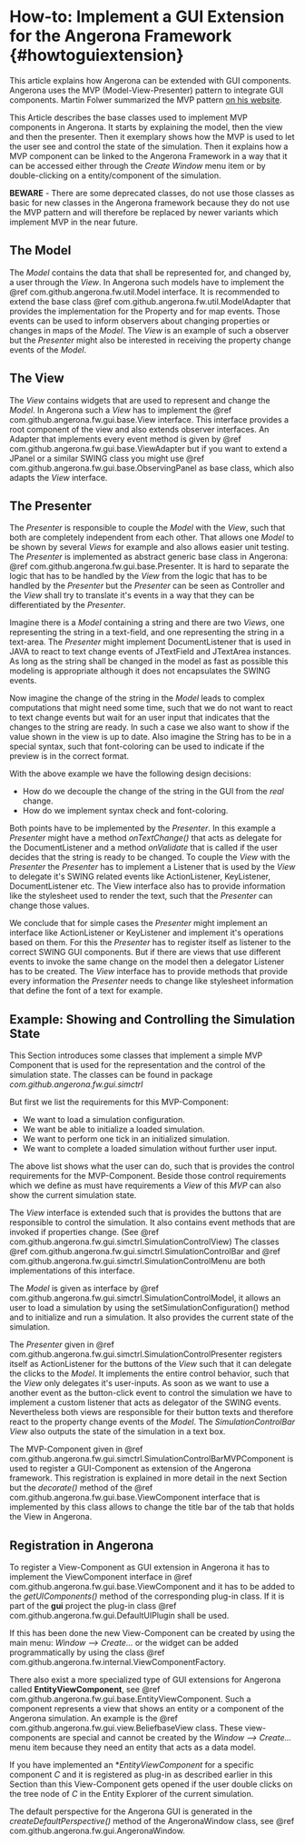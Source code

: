 How-to: Implement a GUI Extension for the Angerona Framework {#howtoguiextension}
============================================================

This article explains how Angerona can be extended with GUI components. Angerona uses the MVP
(Model-View-Presenter) pattern to integrate GUI components. Martin Folwer summarized the MVP pattern
[on his website](http://www.martinfowler.com/eaaDev/uiArchs.html#Model-view-presentermvp). 

This Article describes the base classes used to implement MVP components in Angerona. It starts by 
explaining the model, then the view and then the presenter. Then it exemplary shows how the MVP is
used to let the user see and control the state of the simulation. Then it explains how a MVP component
can be linked to the Angerona Framework in a way that it can be accessed either through the *Create Window*
menu item or by double-clicking on a entity/component of the simulation.

**BEWARE** - There are some deprecated classes, do not use those classes as basic for new classes
in the Angerona framework because they do not use the MVP pattern and will therefore be replaced by newer
variants which implement MVP in the near future.


The Model
---------

The *Model* contains the data that shall be represented for, and changed by, a user through the *View*. In
Angerona such models have to implement the @ref com.github.angerona.fw.util.Model interface. It is recommended
to extend the base class @ref com.github.angerona.fw.util.ModelAdapter that provides the implementation for the
Property and for map events. Those events can be used to inform observers about changing properties or changes in
maps of the *Model*. The *View* is an example of such a observer but the *Presenter* might also be interested in
receiving the property change events of the *Model*.



The View
--------

The *View* contains widgets that are used to represent and change the *Model*. In Angerona such a *View* has to 
implement the @ref com.github.angerona.fw.gui.base.View interface. This interface provides a root component of the view
and also extends observer interfaces. An Adapter that implements every event method is given by
@ref com.github.angerona.fw.gui.base.ViewAdapter but if you want to extend a JPanel or a similar SWING class you might
use @ref com.github.angerona.fw.gui.base.ObservingPanel as base class, which also adapts the *View* interface.



The Presenter
-------------

The *Presenter* is responsible to couple the *Model* with the *View*, such that both are completely independent from each 
other. That allows one *Model* to be shown by several *Views* for example and also allows easier unit testing. The *Presenter*
is implemented as abstract generic base class in Angerona: @ref com.github.angerona.fw.gui.base.Presenter. It is hard to separate the
logic that has to be handled by the *View* from the logic that has to be handled by the *Presenter* but the *Presenter* can be seen as
Controller and the *View* shall try to translate it's events in a way that they can be differentiated by the *Presenter*.

Imagine there is a *Model* containing a string and there are two *Views*, one representing the string in a text-field,
and one representing the string in a text-area. The *Presenter* might implement DocumentListener that is used in 
JAVA to react to text change events of JTextField and JTextArea instances. As long as the string shall be changed in 
the model as fast as possible this modeling is appropriate although it does not encapsulates the SWING events. 

Now imagine the change of the string in the *Model* leads to complex computations that might need some time, 
such that we do not want to react to text change events but wait for an user input that indicates that the changes 
to the string are ready. In such a case we also want to show if the value shown in the view is up to date. Also
imagine the String has to be in a special syntax, such that font-coloring can be used to indicate if the preview
is in the correct format.

With the above example we have the following design decisions: 

- How do we decouple the change of the string in the GUI from the *real* change.
- How do we implement syntax check and font-coloring.

Both points have to be implemented by the *Presenter*. In this example a *Presenter* might have a method 
*onTextChange()* that acts as delegate for the DocumentListener and a method *onValidate* that is called if
the user decides that the string is ready to be changed. To couple the *View* with the *Presenter* the *Presenter*
has to implement a Listener that is used by the *View* to delegate it's SWING related events like ActionListener,
KeyListener, DocumentListener etc. The View interface also has to provide information like the stylesheet used
to render the text, such that the *Presenter* can change those values.

We conclude that for simple cases the *Presenter* might implement an interface like ActionListener or KeyListener and
implement it's operations based on them. For this the *Presenter* has to register itself as listener to the correct
SWING GUI components. But if there are views that use different events to invoke the same change on the
model then a delegator Listener has to be created. The *View* interface has to provide methods that provide every information 
the *Presenter* needs to change like stylesheet information that define the font of a text for example.



Example: Showing and Controlling the Simulation State
-----------------------------------------------------

This Section introduces some classes that implement a simple MVP Component that is used for the representation and the
control of the simulation state. The classes can be found in package *com.github.angerona.fw.gui.simctrl*

But first we list the requirements for this MVP-Component:

- We want to load a simulation configuration.
- We want be able to initialize a loaded simulation.
- We want to perform one tick in an initialized simulation.
- We want to complete a loaded simulation without further user input.

The above list shows what the user can do, such that is provides the control requirements for the MVP-Component. Beside
those control requirements which we define as must have requirements a *View* of this *MVP* can also show the current 
simulation state.

The *View* interface is extended such that is provides the buttons that are responsible to control the simulation. It
also contains event methods that are invoked if properties change. (See @ref com.github.angerona.fw.gui.simctrl.SimulationControlView)
The classes @ref com.github.angerona.fw.gui.simctrl.SimulationControlBar and 
@ref com.github.angerona.fw.gui.simctrl.SimulationControlMenu are both implementations of this interface.

The *Model* is given as interface by @ref com.github.angerona.fw.gui.simctrl.SimulationControlModel, it allows an user to load a
simulation by using the setSimulationConfiguration() method and to initialize and run a simulation. It also provides the 
current state of the simulation.

The *Presenter* given in @ref com.github.angerona.fw.gui.simctrl.SimulationControlPresenter registers itself as ActionListener for
the buttons of the *View* such that it can delegate the clicks to the *Model*. It implements the entire control behavior, such that
the *View* only delegates it's user-inputs. As soon as we want to use a another event as the button-click event to control
the simulation we have to implement a custom listener that acts as delegator of the SWING events. Nevertheless both views are responsible 
for their button texts and therefore react to the property change events of the *Model*. The *SimulationControlBar* *View* also
outputs the state of the simulation in a text box.

The MVP-Component given in @ref com.github.angerona.fw.gui.simctrl.SimulationControlBarMVPComponent is used to register a 
GUI-Component as extension of the Angerona framework. This registration is explained in more detail in the next Section but the
*decorate()* method of the @ref com.github.angerona.fw.gui.base.ViewComponent interface that is implemented by this class allows
to change the title bar of the tab that holds the View in Angerona.



Registration in Angerona
------------------------

To register a View-Component as GUI extension in Angerona it has to implement the ViewComponent interface in 
@ref com.github.angerona.fw.gui.base.ViewComponent and it has to be added to the *getUIComponents()* method of 
the corresponding plug-in class. If it is part of the **gui** project the plug-in class
@ref com.github.angerona.fw.gui.DefaultUIPlugin shall be used.

If this has been done the new View-Component can be created by using the main menu: *Window --> Create...* 
or the widget can be added programmatically by using the class 
@ref com.github.angerona.fw.internal.ViewComponentFactory.

There also exist a more specialized type of GUI extensions for Angerona called **EntityViewComponent**, see
@ref com.github.angerona.fw.gui.base.EntityViewComponent. Such a component represents a view that shows an entity or a 
component of the Angerona simulation. An example is the @ref com.github.angerona.fw.gui.view.BeliefbaseView class. 
These view-components are special and cannot be created by the *Window --> Create...* menu item because they need an 
entity that acts as a data model. 

If you have implemented an **EntityViewComponent* for a specific component *C* and it is registered as plug-in as described earlier in
this Section than this View-Component gets opened if the user double clicks on the tree node of *C* in the Entity Explorer of
the current simulation.

The default perspective for the Angerona GUI is generated in the *createDefaultPerspective()* method of the AngeronaWindow class, 
see @ref com.github.angerona.fw.gui.AngeronaWindow. 